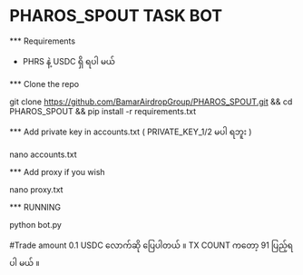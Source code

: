 # PHAROS_SPOUT TASK BOT


*** Requirements 
  - PHRS နဲ့ USDC ရှိ ရပါ မယ်



*** Clone the repo

 git clone https://github.com/BamarAirdropGroup/PHAROS_SPOUT.git && cd PHAROS_SPOUT && pip install -r requirements.txt



*** Add private key in accounts.txt ( PRIVATE_KEY_1/2 မပါ ရဘူး )

nano accounts.txt


*** Add proxy if you wish 


nano proxy.txt



*** RUNNING

python bot.py



#Trade amount 0.1 USDC လောက်ဆို ပြေပါတယ် ။ TX COUNT ကတော့ 91 ပြည့်ရပါ မယ် ။


 
